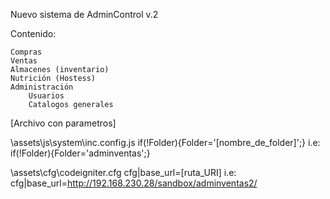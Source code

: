 Nuevo sistema de AdminControl v.2

Contenido:
    
    Compras
    Ventas
    Almacenes (inventario)
    Nutrición (Hostess)
    Administración 
        Usuarios
        Catalogos generales

[Archivo con parametros]

\assets\js\system\inc.config.js
	if(!Folder){Folder='[nombre_de_folder]';}
		i.e: if(!Folder){Folder='adminventas';}

\assets\cfg\codeigniter.cfg
	cfg|base_url=[ruta_URI]
		i.e: cfg|base_url=http://192.168.230.28/sandbox/adminventas2/